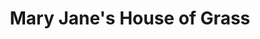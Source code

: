---
title: "Mary Jane's House of Grass"
url: /vancouver/mary-janes-house-of-grass/
shop: cannabis
---